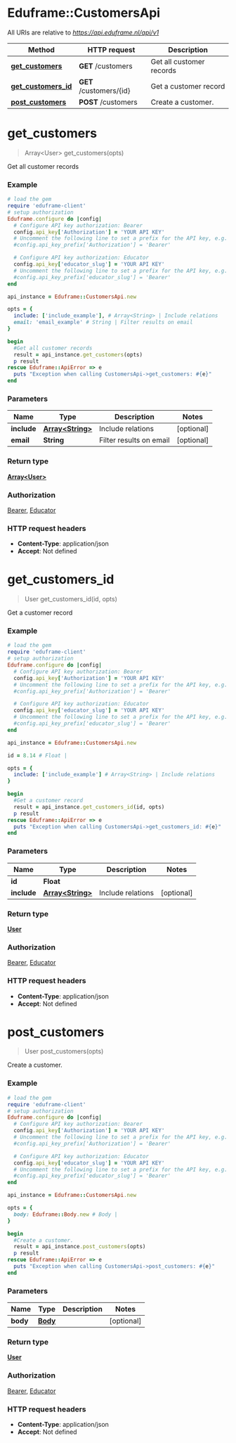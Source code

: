 # Eduframe::CustomersApi

All URIs are relative to *https://api.eduframe.nl/api/v1*

Method | HTTP request | Description
------------- | ------------- | -------------
[**get_customers**](CustomersApi.md#get_customers) | **GET** /customers | Get all customer records
[**get_customers_id**](CustomersApi.md#get_customers_id) | **GET** /customers/{id} | Get a customer record
[**post_customers**](CustomersApi.md#post_customers) | **POST** /customers | Create a customer.


# **get_customers**
> Array&lt;User&gt; get_customers(opts)

Get all customer records



### Example
```ruby
# load the gem
require 'eduframe-client'
# setup authorization
Eduframe.configure do |config|
  # Configure API key authorization: Bearer
  config.api_key['Authorization'] = 'YOUR API KEY'
  # Uncomment the following line to set a prefix for the API key, e.g. 'Bearer' (defaults to nil)
  #config.api_key_prefix['Authorization'] = 'Bearer'

  # Configure API key authorization: Educator
  config.api_key['educator_slug'] = 'YOUR API KEY'
  # Uncomment the following line to set a prefix for the API key, e.g. 'Bearer' (defaults to nil)
  #config.api_key_prefix['educator_slug'] = 'Bearer'
end

api_instance = Eduframe::CustomersApi.new

opts = { 
  include: ['include_example'], # Array<String> | Include relations
  email: 'email_example' # String | Filter results on email
}

begin
  #Get all customer records
  result = api_instance.get_customers(opts)
  p result
rescue Eduframe::ApiError => e
  puts "Exception when calling CustomersApi->get_customers: #{e}"
end
```

### Parameters

Name | Type | Description  | Notes
------------- | ------------- | ------------- | -------------
 **include** | [**Array&lt;String&gt;**](String.md)| Include relations | [optional] 
 **email** | **String**| Filter results on email | [optional] 

### Return type

[**Array&lt;User&gt;**](User.md)

### Authorization

[Bearer](../README.md#Bearer), [Educator](../README.md#Educator)

### HTTP request headers

 - **Content-Type**: application/json
 - **Accept**: Not defined



# **get_customers_id**
> User get_customers_id(id, opts)

Get a customer record



### Example
```ruby
# load the gem
require 'eduframe-client'
# setup authorization
Eduframe.configure do |config|
  # Configure API key authorization: Bearer
  config.api_key['Authorization'] = 'YOUR API KEY'
  # Uncomment the following line to set a prefix for the API key, e.g. 'Bearer' (defaults to nil)
  #config.api_key_prefix['Authorization'] = 'Bearer'

  # Configure API key authorization: Educator
  config.api_key['educator_slug'] = 'YOUR API KEY'
  # Uncomment the following line to set a prefix for the API key, e.g. 'Bearer' (defaults to nil)
  #config.api_key_prefix['educator_slug'] = 'Bearer'
end

api_instance = Eduframe::CustomersApi.new

id = 8.14 # Float | 

opts = { 
  include: ['include_example'] # Array<String> | Include relations
}

begin
  #Get a customer record
  result = api_instance.get_customers_id(id, opts)
  p result
rescue Eduframe::ApiError => e
  puts "Exception when calling CustomersApi->get_customers_id: #{e}"
end
```

### Parameters

Name | Type | Description  | Notes
------------- | ------------- | ------------- | -------------
 **id** | **Float**|  | 
 **include** | [**Array&lt;String&gt;**](String.md)| Include relations | [optional] 

### Return type

[**User**](User.md)

### Authorization

[Bearer](../README.md#Bearer), [Educator](../README.md#Educator)

### HTTP request headers

 - **Content-Type**: application/json
 - **Accept**: Not defined



# **post_customers**
> User post_customers(opts)

Create a customer.



### Example
```ruby
# load the gem
require 'eduframe-client'
# setup authorization
Eduframe.configure do |config|
  # Configure API key authorization: Bearer
  config.api_key['Authorization'] = 'YOUR API KEY'
  # Uncomment the following line to set a prefix for the API key, e.g. 'Bearer' (defaults to nil)
  #config.api_key_prefix['Authorization'] = 'Bearer'

  # Configure API key authorization: Educator
  config.api_key['educator_slug'] = 'YOUR API KEY'
  # Uncomment the following line to set a prefix for the API key, e.g. 'Bearer' (defaults to nil)
  #config.api_key_prefix['educator_slug'] = 'Bearer'
end

api_instance = Eduframe::CustomersApi.new

opts = { 
  body: Eduframe::Body.new # Body | 
}

begin
  #Create a customer.
  result = api_instance.post_customers(opts)
  p result
rescue Eduframe::ApiError => e
  puts "Exception when calling CustomersApi->post_customers: #{e}"
end
```

### Parameters

Name | Type | Description  | Notes
------------- | ------------- | ------------- | -------------
 **body** | [**Body**](.md)|  | [optional] 

### Return type

[**User**](User.md)

### Authorization

[Bearer](../README.md#Bearer), [Educator](../README.md#Educator)

### HTTP request headers

 - **Content-Type**: application/json
 - **Accept**: Not defined



